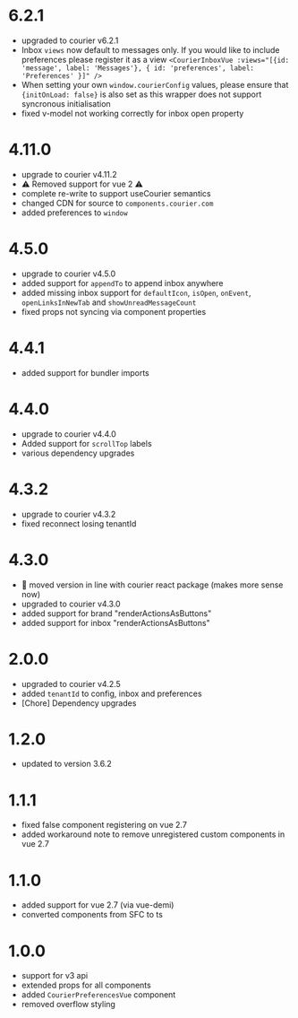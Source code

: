 # 6.2.1

- upgraded to courier v6.2.1
- Inbox `views` now default to messages only. If you would like to include preferences please register it as a view
  `<CourierInboxVue :views="[{id: 'message', label: 'Messages'}, { id: 'preferences', label: 'Preferences' }]" />`
- When setting your own `window.courierConfig` values, please ensure that `{initOnLoad: false}` is also set as this
  wrapper does not support syncronous initialisation
- fixed v-model not working correctly for inbox open property

# 4.11.0

- upgrade to courier v4.11.2
- ⚠ Removed support for vue 2 ⚠
- complete re-write to support useCourier semantics
- changed CDN for source to `components.courier.com`
- added preferences to `window`

# 4.5.0

- upgrade to courier v4.5.0
- added support for `appendTo` to append inbox anywhere
- added missing inbox support for `defaultIcon`, `isOpen`, `onEvent`, `openLinksInNewTab` and `showUnreadMessageCount`
- fixed props not syncing via component properties

# 4.4.1

- added support for bundler imports

# 4.4.0

- upgrade to courier v4.4.0
- Added support for `scrollTop` labels
- various dependency upgrades

# 4.3.2

- upgrade to courier v4.3.2
- fixed reconnect losing tenantId

# 4.3.0

- 🎉 moved version in line with courier react package (makes more sense now)
- upgraded to courier v4.3.0
- added support for brand "renderActionsAsButtons"
- added support for inbox "renderActionsAsButtons"

# 2.0.0

- upgraded to courier v4.2.5
- added `tenantId` to config, inbox and preferences
- [Chore] Dependency upgrades

# 1.2.0

- updated to version 3.6.2

# 1.1.1

- fixed false component registering on vue 2.7
- added workaround note to remove unregistered custom components in vue 2.7

# 1.1.0

- added support for vue 2.7 (via vue-demi)
- converted components from SFC to ts

# 1.0.0

- support for v3 api
- extended props for all components
- added `CourierPreferencesVue` component
- removed overflow styling
